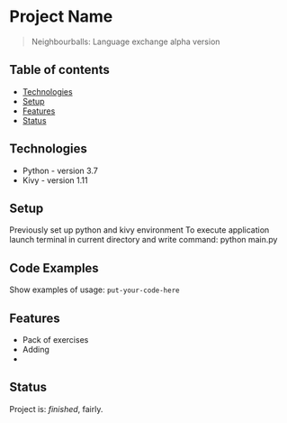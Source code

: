 # Project Name
> Neighbourballs: Language exchange alpha version

## Table of contents
* [Technologies](#technologies)
* [Setup](#setup)
* [Features](#features)
* [Status](#status)

## Technologies
* Python - version 3.7
* Kivy - version 1.11

## Setup
Previously set up python and kivy environment
To execute application launch terminal in current directory and write command:
python main.py

## Code Examples
Show examples of usage:
`put-your-code-here`

## Features
* Pack of exercises
* Adding
* 

## Status
Project is:  _finished_, fairly.

